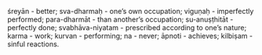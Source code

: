 śreyān - better; sva-dharmaḥ - one’s own occupation; viguṇaḥ - imperfectly performed; para-dharmāt - than another’s occupation; su-anuṣṭhitāt - perfectly done; svabhāva-niyatam - prescribed according to one’s nature; karma - work; kurvan - performing; na - never; āpnoti - achieves; kilbiṣam - sinful reactions.